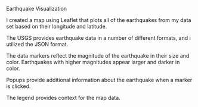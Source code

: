 Earthquake Visualization


I created a map using Leaflet that plots all of the earthquakes from my data set based on their longitude and latitude.



The USGS provides earthquake data in a number of different formats, and i utilized the JSON format.



The data markers reflect the magnitude of the earthquake in their size and color. Earthquakes with higher magnitudes appear larger and darker in color.


Popups provide additional information about the earthquake when a marker is clicked.



The legend provides context for the map data.



